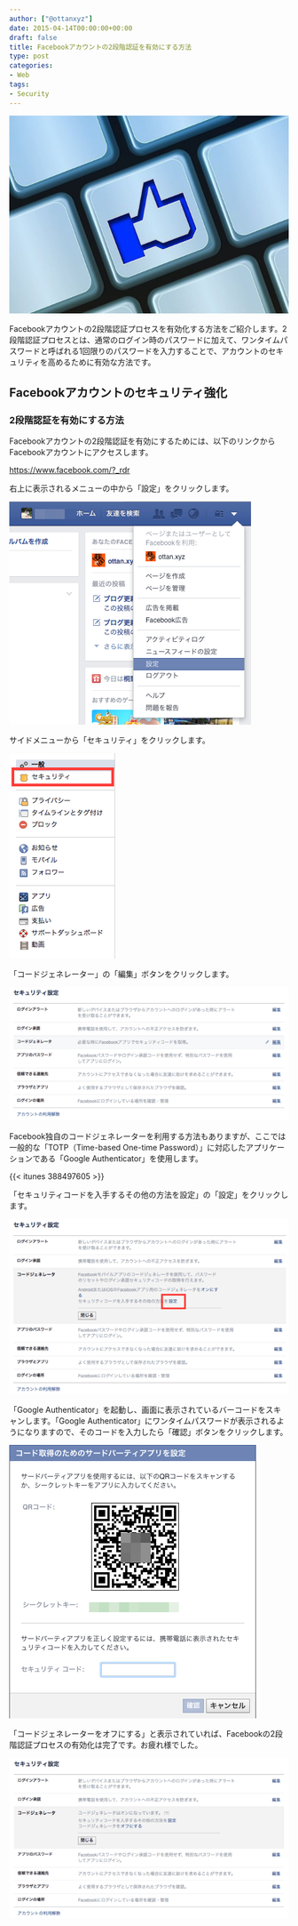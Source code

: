 ```yaml
---
author: ["@ottanxyz"]
date: 2015-04-14T00:00:00+00:00
draft: false
title: Facebookアカウントの2段階認証を有効にする方法
type: post
categories:
- Web
tags:
- Security
---
```


![](150406-5522519859081.jpg)






Facebookアカウントの2段階認証プロセスを有効化する方法をご紹介します。2段階認証プロセスとは、通常のログイン時のパスワードに加えて、ワンタイムパスワードと呼ばれる1回限りのパスワードを入力することで、アカウントのセキュリティを高めるために有効な方法です。





## Facebookアカウントのセキュリティ強化





### 2段階認証を有効にする方法





Facebookアカウントの2段階認証を有効にするためには、以下のリンクからFacebookアカウントにアクセスします。



https://www.facebook.com/?_rdr



右上に表示されるメニューの中から「設定」をクリックします。





![](150406-5522519932b3e.png)






サイドメニューから「セキュリティ」をクリックします。





![](150406-5522519b5c370.png)






「コードジェネレーター」の「編集」ボタンをクリックします。





![](150408-5524eceaadf19.png)






Facebook独自のコードジェネレーターを利用する方法もありますが、ここでは一般的な「TOTP（Time-based One-time Password）」に対応したアプリケーションである「Google Authenticator」を使用します。



{{< itunes 388497605 >}}



「セキュリティコードを入手するその他の方法を設定」の「設定」をクリックします。





![](150408-5524ececebf71.png)






「Google Authenticator」を起動し、画面に表示されているバーコードをスキャンします。「Google Authenticator」にワンタイムパスワードが表示されるようになりますので、そのコードを入力したら「確認」ボタンをクリックします。





![](150408-5524ecef8b0ca.png)






「コードジェネレーターをオフにする」と表示されていれば、Facebookの2段階認証プロセスの有効化は完了です。お疲れ様でした。





![](150408-5524ecf223c92.png)
